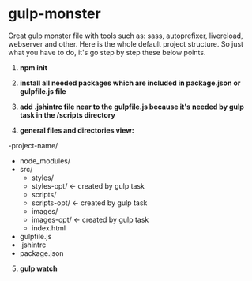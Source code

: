 # gulp-monster
Great gulp monster file with tools such as: sass, autoprefixer, livereload, webserver and other.
Here is the whole default project structure. So just what you have to do, it's go step by step these below points.

1. **npm init**

2. **install all needed packages which are included in package.json or gulpfile.js file**

3. **add .jshintrc file near to the gulpfile.js because it's needed by gulp task in the /scripts directory**

4. **general files and directories view:**

-project-name/
  - node_modules/
  - src/
    - styles/
    - styles-opt/ <- created by gulp task
    - scripts/
    - scripts-opt/ <- created by gulp task
    - images/
    - images-opt/ <- created by gulp task
    - index.html
  - gulpfile.js
  - .jshintrc
  - package.json
  
  
5. **gulp watch**
    
